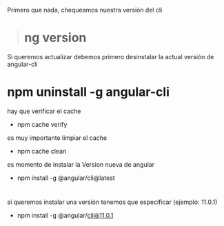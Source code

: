 
Primero que nada, chequeamos nuestra versión del cli

 > # ng version 

Si queremos actualizar debemos primero desinstalar la actual versión de angular-cli
#  npm uninstall -g angular-cli

hay que verificar el cache 
* npm cache verify

es muy importante limpiar el cache
*  npm cache clean
 
 es momento de instalar la Version nueva de angular

* npm install -g @angular/cli@latest

# 

si queremos instalar una versión tenemos que específicar (ejemplo: 11.0.1)
*  npm install -g @angular/cli@11.0.1
